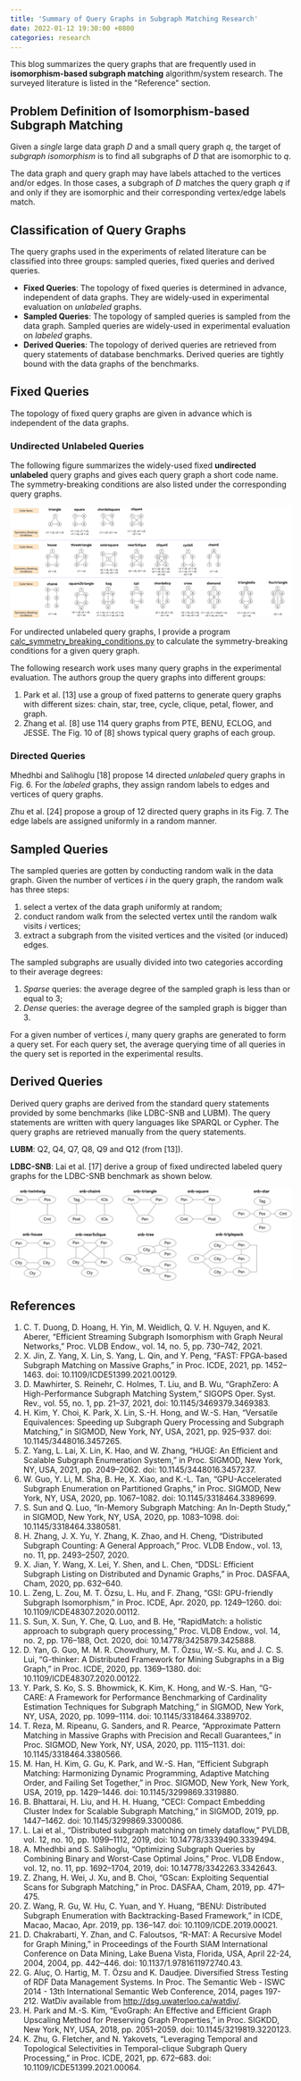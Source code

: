```yaml
---
title: 'Summary of Query Graphs in Subgraph Matching Research'
date: 2022-01-12 19:30:00 +0800
categories: research 
--- 
```


This blog summarizes the query graphs that are frequently used in **isomorphism-based subgraph matching** algorithm/system research. The surveyed literature is listed in the "Reference" section.

## Problem Definition of Isomorphism-based Subgraph Matching

Given a *single* large data graph $D$ and a small query graph $q$, the target of *subgraph isomorphism* is to find all subgraphs of $D$ that are isomorphic to $q$.

The data graph and query graph may have labels attached to the vertices and/or edges. In those cases, a subgraph of $D$ matches the query graph $q$ if and only if they are isomorphic and their corresponding vertex/edge labels match.

## Classification of Query Graphs

The query graphs used in the experiments of related literature can be classified into three groups: sampled queries, fixed queries and derived queries.
   - **Fixed Queries**: The topology of fixed queries is determined in advance, independent of data graphs. They are widely-used in experimental evaluation on *unlabeled* graphs.
   - **Sampled Queries**: The topology of sampled queries is sampled from the data graph. Sampled queries are widely-used in experimental evaluation on *labeled* graphs.
   - **Derived Queries**: The topology of derived queries are retrieved from query statements of database benchmarks. Derived queries are tightly bound with the data graphs of the benchmarks.

## Fixed Queries

The topology of fixed query graphs are given in advance which is independent of the data graphs.

### Undirected Unlabeled Queries

The following figure summarizes the widely-used fixed **undirected unlabeled** query graphs and gives each query graph a short code name.
The symmetry-breaking conditions are also listed under the corresponding query graphs.

![Summary of fixed undirected unlabeled query graphs](img/2022-01-12-research-summary-of-query-graphs-for-subgraph-matching/summary-of-fixed-query-graphs-undirected-unlabeled.png)

For undirected unlabeled query graphs, I provide a program [calc_symmetry_breaking_conditions.py](img/2022-01-12-research-summary-of-query-graphs-for-subgraph-matching/calc_symmetry_breaking_conditions.py) to calculate the symmetry-breaking conditions for a given query graph.

The following research work uses many query graphs in the experimental evaluation. The authors group the query graphs into different groups:
1. Park et al. [13] use a group of fixed patterns to generate query graphs with different sizes: chain, star, tree, cycle, clique, petal, flower, and graph.
2. Zhang et al. [8] use 114 query graphs from PTE, BENU, ECLOG, and JESSE. The Fig. 10 of [8] shows typical query graphs of each group.

### Directed Queries

Mhedhbi and Salihoglu [18] propose 14 directed *unlabeled* query graphs in Fig. 6. For the *labeled* graphs, they assign random labels to edges and vertices of query graphs.

Zhu et al. [24] propose a group of 12 directed query graphs in its Fig. 7. The edge labels are assigned uniformly in a random manner.

## Sampled Queries

The sampled queries are gotten by conducting random walk in the data graph. Given the number of vertices $i$ in the query graph, the random walk has three steps: 
1. select a vertex of the data graph uniformly at random;
2. conduct random walk from the selected vertex until the random walk visits $i$ vertices;
3. extract a subgraph from the visited vertices and the visited (or induced) edges.

The sampled subgraphs are usually divided into two categories according to their average degrees:

1. *Sparse* queries: the average degree of the sampled graph is less than or equal to 3;
2. *Dense* queries: the average degree of the sampled graph is bigger than 3.

For a given number of vertices $i$, many query graphs are generated to form a query set. For each query set, the average querying time of all queries in the query set is reported in the experimental results.

## Derived Queries

Derived query graphs are derived from the standard query statements provided by some benchmarks (like LDBC-SNB and LUBM). The query statements are written with query languages like SPARQL or Cypher. The query graphs are retrieved manually from the query statements.

**LUBM**: Q2, Q4, Q7, Q8, Q9 and Q12 (from [13]).

**LDBC-SNB**: Lai et al. [17] derive a group of fixed undirected labeled query graphs for the LDBC-SNB benchmark as shown below.

![Summary of fixed undirected labeled query graphs for LDBC-SNB data graphs](img/2022-01-12-research-summary-of-query-graphs-for-subgraph-matching/summary-of-fixed-query-graphs-LDBC-SNB.drawio.png)


## References

1. C. T. Duong, D. Hoang, H. Yin, M. Weidlich, Q. V. H. Nguyen, and K. Aberer, “Efficient Streaming Subgraph Isomorphism with Graph Neural Networks,” Proc. VLDB Endow., vol. 14, no. 5, pp. 730–742, 2021.
2. X. Jin, Z. Yang, X. Lin, S. Yang, L. Qin, and Y. Peng, “FAST: FPGA-based Subgraph Matching on Massive Graphs,” in Proc. ICDE, 2021, pp. 1452–1463. doi: 10.1109/ICDE51399.2021.00129.
3. D. Mawhirter, S. Reinehr, C. Holmes, T. Liu, and B. Wu, “GraphZero: A High-Performance Subgraph Matching System,” SIGOPS Oper. Syst. Rev., vol. 55, no. 1, pp. 21–37, 2021, doi: 10.1145/3469379.3469383.
4. H. Kim, Y. Choi, K. Park, X. Lin, S.-H. Hong, and W.-S. Han, “Versatile Equivalences: Speeding up Subgraph Query Processing and Subgraph Matching,” in SIGMOD, New York, NY, USA, 2021, pp. 925–937. doi: 10.1145/3448016.3457265.
5. Z. Yang, L. Lai, X. Lin, K. Hao, and W. Zhang, “HUGE: An Efficient and Scalable Subgraph Enumeration System,” in Proc. SIGMOD, New York, NY, USA, 2021, pp. 2049–2062. doi: 10.1145/3448016.3457237.
6. W. Guo, Y. Li, M. Sha, B. He, X. Xiao, and K.-L. Tan, “GPU-Accelerated Subgraph Enumeration on Partitioned Graphs,” in Proc. SIGMOD, New York, NY, USA, 2020, pp. 1067–1082. doi: 10.1145/3318464.3389699.
7. S. Sun and Q. Luo, “In-Memory Subgraph Matching: An In-Depth Study,” in SIGMOD, New York, NY, USA, 2020, pp. 1083–1098. doi: 10.1145/3318464.3380581.
8. H. Zhang, J. X. Yu, Y. Zhang, K. Zhao, and H. Cheng, “Distributed Subgraph Counting: A General Approach,” Proc. VLDB Endow., vol. 13, no. 11, pp. 2493–2507, 2020.
9. X. Jian, Y. Wang, X. Lei, Y. Shen, and L. Chen, “DDSL: Efficient Subgraph Listing on Distributed and Dynamic Graphs,” in Proc. DASFAA, Cham, 2020, pp. 632–640.
10. L. Zeng, L. Zou, M. T. Özsu, L. Hu, and F. Zhang, “GSI: GPU-friendly Subgraph Isomorphism,” in Proc. ICDE, Apr. 2020, pp. 1249–1260. doi: 10.1109/ICDE48307.2020.00112.
11. S. Sun, X. Sun, Y. Che, Q. Luo, and B. He, “RapidMatch: a holistic approach to subgraph query processing,” Proc. VLDB Endow., vol. 14, no. 2, pp. 176–188, Oct. 2020, doi: 10.14778/3425879.3425888.
12. D. Yan, G. Guo, M. M. R. Chowdhury, M. T. Özsu, W.-S. Ku, and J. C. S. Lui, “G-thinker: A Distributed Framework for Mining Subgraphs in a Big Graph,” in Proc. ICDE, 2020, pp. 1369–1380. doi: 10.1109/ICDE48307.2020.00122.
13. Y. Park, S. Ko, S. S. Bhowmick, K. Kim, K. Hong, and W.-S. Han, “G-CARE: A Framework for Performance Benchmarking of Cardinality Estimation Techniques for Subgraph Matching,” in SIGMOD, New York, NY, USA, 2020, pp. 1099–1114. doi: 10.1145/3318464.3389702.
14. T. Reza, M. Ripeanu, G. Sanders, and R. Pearce, “Approximate Pattern Matching in Massive Graphs with Precision and Recall Guarantees,” in Proc. SIGMOD, New York, NY, USA, 2020, pp. 1115–1131. doi: 10.1145/3318464.3380566.
15. M. Han, H. Kim, G. Gu, K. Park, and W.-S. Han, “Efficient Subgraph Matching: Harmonizing Dynamic Programming, Adaptive Matching Order, and Failing Set Together,” in Proc. SIGMOD, New York, New York, USA, 2019, pp. 1429–1446. doi: 10.1145/3299869.3319880.
16. B. Bhattarai, H. Liu, and H. H. Huang, “CECI: Compact Embedding Cluster Index for Scalable Subgraph Matching,” in SIGMOD, 2019, pp. 1447–1462. doi: 10.1145/3299869.3300086.
17. L. Lai et al., “Distributed subgraph matching on timely dataflow,” PVLDB, vol. 12, no. 10, pp. 1099–1112, 2019, doi: 10.14778/3339490.3339494.
18. A. Mhedhbi and S. Salihoglu, “Optimizing Subgraph Queries by Combining Binary and Worst-Case Optimal Joins,” Proc. VLDB Endow., vol. 12, no. 11, pp. 1692–1704, 2019, doi: 10.14778/3342263.3342643.
19. Z. Zhang, H. Wei, J. Xu, and B. Choi, “GScan: Exploiting Sequential Scans for Subgraph Matching,” in Proc. DASFAA, Cham, 2019, pp. 471–475.
20. Z. Wang, R. Gu, W. Hu, C. Yuan, and Y. Huang, “BENU: Distributed Subgraph Enumeration with Backtracking-Based Framework,” in ICDE, Macao, Macao, Apr. 2019, pp. 136–147. doi: 10.1109/ICDE.2019.00021.
21. D. Chakrabarti, Y. Zhan, and C. Faloutsos, “R-MAT: A Recursive Model for Graph Mining,” in Proceedings of the Fourth SIAM International Conference on Data Mining, Lake Buena Vista, Florida, USA, April 22-24, 2004, 2004, pp. 442–446. doi: 10.1137/1.9781611972740.43.
22. G. Aluç, O. Hartig, M. T. Özsu and K. Daudjee. Diversified Stress Testing of RDF Data Management Systems. In Proc. The Semantic Web - ISWC 2014 - 13th International Semantic Web Conference, 2014, pages 197-212. WatDiv available from http://dsg.uwaterloo.ca/watdiv/.
23. H. Park and M.-S. Kim, “EvoGraph: An Effective and Efficient Graph Upscaling Method for Preserving Graph Properties,” in Proc. SIGKDD, New York, NY, USA, 2018, pp. 2051–2059. doi: 10.1145/3219819.3220123.
24. K. Zhu, G. Fletcher, and N. Yakovets, “Leveraging Temporal and Topological Selectivities in Temporal-clique Subgraph Query Processing,” in Proc. ICDE, 2021, pp. 672–683. doi: 10.1109/ICDE51399.2021.00064.